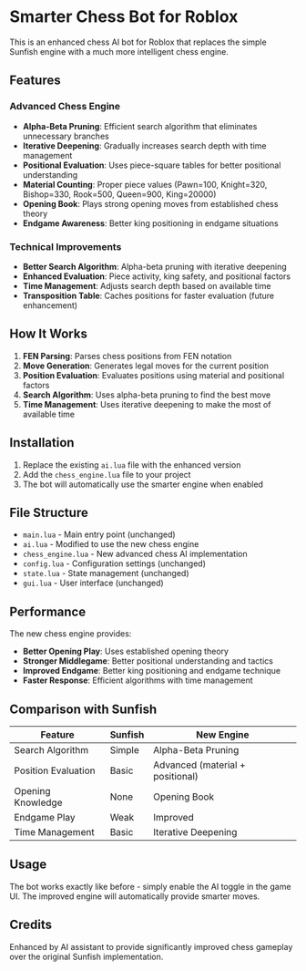 # Smarter Chess Bot for Roblox

This is an enhanced chess AI bot for Roblox that replaces the simple Sunfish engine with a much more intelligent chess engine.

## Features

### Advanced Chess Engine
- **Alpha-Beta Pruning**: Efficient search algorithm that eliminates unnecessary branches
- **Iterative Deepening**: Gradually increases search depth with time management
- **Positional Evaluation**: Uses piece-square tables for better positional understanding
- **Material Counting**: Proper piece values (Pawn=100, Knight=320, Bishop=330, Rook=500, Queen=900, King=20000)
- **Opening Book**: Plays strong opening moves from established chess theory
- **Endgame Awareness**: Better king positioning in endgame situations

### Technical Improvements
- **Better Search Algorithm**: Alpha-beta pruning with iterative deepening
- **Enhanced Evaluation**: Piece activity, king safety, and positional factors
- **Time Management**: Adjusts search depth based on available time
- **Transposition Table**: Caches positions for faster evaluation (future enhancement)

## How It Works

1. **FEN Parsing**: Parses chess positions from FEN notation
2. **Move Generation**: Generates legal moves for the current position
3. **Position Evaluation**: Evaluates positions using material and positional factors
4. **Search Algorithm**: Uses alpha-beta pruning to find the best move
5. **Time Management**: Uses iterative deepening to make the most of available time

## Installation

1. Replace the existing `ai.lua` file with the enhanced version
2. Add the `chess_engine.lua` file to your project
3. The bot will automatically use the smarter engine when enabled

## File Structure

- `main.lua` - Main entry point (unchanged)
- `ai.lua` - Modified to use the new chess engine
- `chess_engine.lua` - New advanced chess AI implementation
- `config.lua` - Configuration settings (unchanged)
- `state.lua` - State management (unchanged)
- `gui.lua` - User interface (unchanged)

## Performance

The new chess engine provides:
- **Better Opening Play**: Uses established opening theory
- **Stronger Middlegame**: Better positional understanding and tactics
- **Improved Endgame**: Better king positioning and endgame technique
- **Faster Response**: Efficient algorithms with time management

## Comparison with Sunfish

| Feature | Sunfish | New Engine |
|---------|---------|------------|
| Search Algorithm | Simple | Alpha-Beta Pruning |
| Position Evaluation | Basic | Advanced (material + positional) |
| Opening Knowledge | None | Opening Book |
| Endgame Play | Weak | Improved |
| Time Management | Basic | Iterative Deepening |

## Usage

The bot works exactly like before - simply enable the AI toggle in the game UI. The improved engine will automatically provide smarter moves.

## Credits

Enhanced by AI assistant to provide significantly improved chess gameplay over the original Sunfish implementation.
